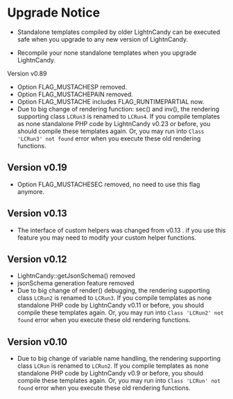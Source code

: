 Upgrade Notice
==============

* Standalone templates compiled by older LightnCandy can be executed safe when you upgrade to any new version of LightnCandy.

* Recompile your none standalone templates when you upgrade LightnCandy.

Version v0.89
* Option FLAG_MUSTACHESP removed.
* Option FLAG_MUSTACHEPAIN removed.
* Option FLAG_MUSTACHE includes FLAG_RUNTIMEPARTIAL now.
* Due to big change of rendering function: sec() and inv(), the rendering supporting class `LCRun3` is renamed to `LCRun4`. If you compile templates as none standalone PHP code by LightnCandy v0.23 or before, you should compile these templates again. Or, you may run into `Class 'LCRun3' not found` error when you execute these old rendering functions.

Version v0.19
-------------
* Option FLAG_MUSTACHESEC removed, no need to use this flag anymore.

Version v0.13
-------------
* The interface of custom helpers was changed from v0.13 . if you use this feature you may need to modify your custom helper functions.

Version v0.12
-------------
* LightnCandy::getJsonSchema() removed
* jsonSchema generation feature removed
* Due to big change of render() debugging, the rendering supporting class `LCRun2` is renamed to `LCRun3`. If you compile templates as none standalone PHP code by LightnCandy v0.11 or before, you should compile these templates again. Or, you may run into `Class 'LCRun2' not found` error when you execute these old rendering functions.

Version v0.10
------------
* Due to big change of variable name handling, the rendering supporting class `LCRun` is renamed to `LCRun2`. If you compile templates as none standalone PHP code by LightnCandy v0.9 or before, you should compile these templates again. Or, you may run into `Class 'LCRun' not found` error when you execute these old rendering functions.
